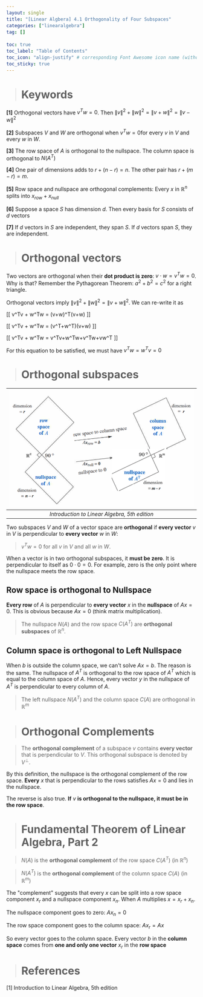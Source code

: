 ```yaml
---
layout: single
title: "[Linear Algbera] 4.1 Orthogonality of Four Subspaces"
categories: ["linearalgebra"]
tag: []

toc: true
toc_label: "Table of Contents"
toc_icon: "align-justify" # corresponding Font Awesome icon name (without fa prefix)
toc_sticky: true
---
```


> # Keywords

**[1]** Orthogonal vectors have $v^Tw=0$. Then $\lVert v \rVert^2 + \lVert w \rVert^2 = \lVert v + w \rVert^2 = \lVert v - w \rVert^2$

**[2]** Subspaces $V$ and $W$ are orthogonal when $v^Tw=0$for every $v$ in $V$ and every $w$ in $W$.

**[3]** The row space of $A$ is orthogonal to the nullspace. The column space is orthogonal to $N(A^T)$

**[4]** One pair of dimensions adds to $r + (n-r)=n$. The other pair has $r+(m-r)=m$.

**[5]** Row space and nullspace are orthogonal complements: Every $x$ in $\mathbb{R}^n$ splits into $x_{row}+x_{null}$

**[6]** Suppose a space $S$ has dimension $d$. Then every basis for $S$ consists of $d$ vectors

**[7]** If $d$ vectors in $S$ are independent, they span $S$. If $d$ vectors span $S$, they are independent.

> # Orthogonal vectors

Two vectors are orthogonal when their **dot product is zero**: $v \cdot w = v^Tw = 0$. Why is that? Remember the Pythagorean Theorem: $a^2+b^2=c^2$ for a right triangle.

Orthogonal vectors imply $\lVert v \rVert^2 + \lVert w \rVert^2 = \lVert v + w \rVert^2$. We can re-write it as

\[[ v^Tv + w^Tw = (v+w)^T(v+w) \]]

\[[ v^Tv + w^Tw = (v^T+w^T)(v+w) \]]

\[[ v^Tv + w^Tw = v^Tv+w^Tw+v^Tw+vw^T \]]

For this equation to be satisfied, we must have $v^Tw=w^Tv=0$

> # Orthogonal subspaces

|         ![joint](../../../assets/images/MATH/linearalgebra/ch4_1.png)         |
| :-------------------------------------------: |
| _Introduction to Linear Algebra, 5th edition_ |

Two subspaces $V$ and $W$ of a vector space are **orthogonal** if **every vector** $v$ in $V$ is perpendicular to **every vector** $w$ in $W$:

> $v^Tw=0$ for all $v$ in $V$ and all $w$ in $W$.

When a vector is in two orthogonal subspaces, it **must be zero**. It is perpendicular to itself as $0 \cdot 0 = 0$. For example, zero is the only point where the nullspace meets the row space.

## Row space is orthogonal to Nullspace

**Every row** of $A$ is perpendicular to **every vector** $x$ in the **nullspace** of $Ax=0$. This is obvious because $Ax=0$ (think matrix multiplication).

> The nullspace $N(A)$ and the row space $C(A^T)$ are **orthogonal subspaces** of $\mathbb{R}^n$.

## Column space is orthogonal to Left Nullspace

When $b$ is outside the column space, we can't solve $Ax=b$. The reason is the same. The nullspace of $A^T$ is orthogonal to the row space of $A^T$ which is equal to the column space of $A$. Hence, every vector $y$ in the nullspace of $A^T$ is perpendicular to every column of $A$.

> The left nullspace $N(A^T)$ and the column space $C(A)$ are orthogonal in $\mathbb{R}^m$

> # Orthogonal Complements

> The **orthogonal complement** of a subspace $v$ contains **every vector** that is perpendicular to $V$. This orthogonal subspace is denoted by $V^{\perp}$.

By this definition, the nullspace is the orthogonal complement of the row space. **Every** $x$ that is perpendicular to the rows satisfies $Ax=0$ and lies in the nullspace.

The reverse is also true. **If** $v$ **is orthogonal to the nullspace, it must be in the row space**.

> # Fundamental Theorem of Linear Algebra, Part 2

> $N(A)$ is the **orthogonal complement** of the row space $C(A^T)$ (in $\mathbb{R}^n$)

> $N(A^T)$ is the **orthogonal complement** of the column space $C(A)$ (in $\mathbb{R}^m$)

The "complement" suggests that every $x$ can be split into a row space component $x_r$ and a nullspace component $x_n$. When $A$ multiplies $x=x_r + x_n$.

The nullspace component goes to zero: $Ax_n = 0$

The row space component goes to the column space: $Ax_r=Ax$

So every vector goes to the column space. Every vector $b$ in the **column space** comes from **one and only one vector** $x_r$ in the **row space**

> # References

[1] Introduction to Linear Algebra, 5th edition
